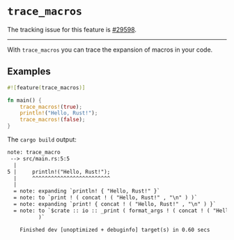 # `trace_macros`

The tracking issue for this feature is [#29598].

[#29598]: https://github.com/rust-lang/rust/issues/29598

------------------------

With `trace_macros` you can trace the expansion of macros in your code.

## Examples

```rust
#![feature(trace_macros)]

fn main() {
    trace_macros!(true);
    println!("Hello, Rust!");
    trace_macros!(false);
}
```

The `cargo build` output:

```txt
note: trace_macro
 --> src/main.rs:5:5
  |
5 |     println!("Hello, Rust!");
  |     ^^^^^^^^^^^^^^^^^^^^^^^^^
  |
  = note: expanding `println! { "Hello, Rust!" }`
  = note: to `print ! ( concat ! ( "Hello, Rust!" , "\n" ) )`
  = note: expanding `print! { concat ! ( "Hello, Rust!" , "\n" ) }`
  = note: to `$crate :: io :: _print ( format_args ! ( concat ! ( "Hello, Rust!" , "\n" ) )
          )`

    Finished dev [unoptimized + debuginfo] target(s) in 0.60 secs
```
